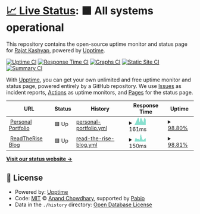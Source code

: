 # [📈 Live Status](https://STRK-ND.github.io/Site_uptime_skorasoft): <!--live status--> **🟩 All systems operational**

This repository contains the open-source uptime monitor and status page for [Rajat Kashyap](https://STRK-ND.github.io/Site_uptime_skorasoft), powered by [Upptime](https://github.com/upptime/upptime).

[![Uptime CI](https://github.com/STRK-ND/Site_uptime_skorasoft/workflows/Uptime%20CI/badge.svg)](https://github.com/STRK-ND/Site_uptime_skorasoft/actions?query=workflow%3A%22Uptime+CI%22)
[![Response Time CI](https://github.com/STRK-ND/Site_uptime_skorasoft/workflows/Response%20Time%20CI/badge.svg)](https://github.com/STRK-ND/Site_uptime_skorasoft/actions?query=workflow%3A%22Response+Time+CI%22)
[![Graphs CI](https://github.com/STRK-ND/Site_uptime_skorasoft/workflows/Graphs%20CI/badge.svg)](https://github.com/STRK-ND/Site_uptime_skorasoft/actions?query=workflow%3A%22Graphs+CI%22)
[![Static Site CI](https://github.com/STRK-ND/Site_uptime_skorasoft/workflows/Static%20Site%20CI/badge.svg)](https://github.com/STRK-ND/Site_uptime_skorasoft/actions?query=workflow%3A%22Static+Site+CI%22)
[![Summary CI](https://github.com/STRK-ND/Site_uptime_skorasoft/workflows/Summary%20CI/badge.svg)](https://github.com/STRK-ND/Site_uptime_skorasoft/actions?query=workflow%3A%22Summary+CI%22)

With [Upptime](https://upptime.js.org), you can get your own unlimited and free uptime monitor and status page, powered entirely by a GitHub repository. We use [Issues](https://github.com/STRK-ND/Site_uptime_skorasoft/issues) as incident reports, [Actions](https://github.com/STRK-ND/Site_uptime_skorasoft/actions) as uptime monitors, and [Pages](https://STRK-ND.github.io/Site_uptime_skorasoft) for the status page.

<!--start: status pages-->
<!-- This summary is generated by Upptime (https://github.com/upptime/upptime) -->
<!-- Do not edit this manually, your changes will be overwritten -->
<!-- prettier-ignore -->
| URL | Status | History | Response Time | Uptime |
| --- | ------ | ------- | ------------- | ------ |
| <img alt="" src="https://icons.duckduckgo.com/ip3/rajat-kashyap-portfolio.vercel.app.ico" height="13"> [Personal Portfolio](https://rajat-kashyap-portfolio.vercel.app) | 🟩 Up | [personal-portfolio.yml](https://github.com/STRK-ND/Site_uptime_skorasoft/commits/HEAD/history/personal-portfolio.yml) | <details><summary><img alt="Response time graph" src="./graphs/personal-portfolio/response-time-week.png" height="20"> 161ms</summary><br><a href="https://STRK-ND.github.io/Site_uptime_skorasoft/history/personal-portfolio"><img alt="Response time 176" src="https://img.shields.io/endpoint?url=https%3A%2F%2Fraw.githubusercontent.com%2FSTRK-ND%2FSite_uptime_skorasoft%2FHEAD%2Fapi%2Fpersonal-portfolio%2Fresponse-time.json"></a><br><a href="https://STRK-ND.github.io/Site_uptime_skorasoft/history/personal-portfolio"><img alt="24-hour response time 311" src="https://img.shields.io/endpoint?url=https%3A%2F%2Fraw.githubusercontent.com%2FSTRK-ND%2FSite_uptime_skorasoft%2FHEAD%2Fapi%2Fpersonal-portfolio%2Fresponse-time-day.json"></a><br><a href="https://STRK-ND.github.io/Site_uptime_skorasoft/history/personal-portfolio"><img alt="7-day response time 161" src="https://img.shields.io/endpoint?url=https%3A%2F%2Fraw.githubusercontent.com%2FSTRK-ND%2FSite_uptime_skorasoft%2FHEAD%2Fapi%2Fpersonal-portfolio%2Fresponse-time-week.json"></a><br><a href="https://STRK-ND.github.io/Site_uptime_skorasoft/history/personal-portfolio"><img alt="30-day response time 248" src="https://img.shields.io/endpoint?url=https%3A%2F%2Fraw.githubusercontent.com%2FSTRK-ND%2FSite_uptime_skorasoft%2FHEAD%2Fapi%2Fpersonal-portfolio%2Fresponse-time-month.json"></a><br><a href="https://STRK-ND.github.io/Site_uptime_skorasoft/history/personal-portfolio"><img alt="1-year response time 176" src="https://img.shields.io/endpoint?url=https%3A%2F%2Fraw.githubusercontent.com%2FSTRK-ND%2FSite_uptime_skorasoft%2FHEAD%2Fapi%2Fpersonal-portfolio%2Fresponse-time-year.json"></a></details> | <details><summary><a href="https://STRK-ND.github.io/Site_uptime_skorasoft/history/personal-portfolio">98.80%</a></summary><a href="https://STRK-ND.github.io/Site_uptime_skorasoft/history/personal-portfolio"><img alt="All-time uptime 99.94%" src="https://img.shields.io/endpoint?url=https%3A%2F%2Fraw.githubusercontent.com%2FSTRK-ND%2FSite_uptime_skorasoft%2FHEAD%2Fapi%2Fpersonal-portfolio%2Fuptime.json"></a><br><a href="https://STRK-ND.github.io/Site_uptime_skorasoft/history/personal-portfolio"><img alt="24-hour uptime 97.62%" src="https://img.shields.io/endpoint?url=https%3A%2F%2Fraw.githubusercontent.com%2FSTRK-ND%2FSite_uptime_skorasoft%2FHEAD%2Fapi%2Fpersonal-portfolio%2Fuptime-day.json"></a><br><a href="https://STRK-ND.github.io/Site_uptime_skorasoft/history/personal-portfolio"><img alt="7-day uptime 98.80%" src="https://img.shields.io/endpoint?url=https%3A%2F%2Fraw.githubusercontent.com%2FSTRK-ND%2FSite_uptime_skorasoft%2FHEAD%2Fapi%2Fpersonal-portfolio%2Fuptime-week.json"></a><br><a href="https://STRK-ND.github.io/Site_uptime_skorasoft/history/personal-portfolio"><img alt="30-day uptime 99.60%" src="https://img.shields.io/endpoint?url=https%3A%2F%2Fraw.githubusercontent.com%2FSTRK-ND%2FSite_uptime_skorasoft%2FHEAD%2Fapi%2Fpersonal-portfolio%2Fuptime-month.json"></a><br><a href="https://STRK-ND.github.io/Site_uptime_skorasoft/history/personal-portfolio"><img alt="1-year uptime 99.94%" src="https://img.shields.io/endpoint?url=https%3A%2F%2Fraw.githubusercontent.com%2FSTRK-ND%2FSite_uptime_skorasoft%2FHEAD%2Fapi%2Fpersonal-portfolio%2Fuptime-year.json"></a></details>
| <img alt="" src="https://icons.duckduckgo.com/ip3/readtherise.vercel.app.ico" height="13"> [ReadTheRise Blog](https://readtherise.vercel.app) | 🟩 Up | [read-the-rise-blog.yml](https://github.com/STRK-ND/Site_uptime_skorasoft/commits/HEAD/history/read-the-rise-blog.yml) | <details><summary><img alt="Response time graph" src="./graphs/read-the-rise-blog/response-time-week.png" height="20"> 150ms</summary><br><a href="https://STRK-ND.github.io/Site_uptime_skorasoft/history/read-the-rise-blog"><img alt="Response time 155" src="https://img.shields.io/endpoint?url=https%3A%2F%2Fraw.githubusercontent.com%2FSTRK-ND%2FSite_uptime_skorasoft%2FHEAD%2Fapi%2Fread-the-rise-blog%2Fresponse-time.json"></a><br><a href="https://STRK-ND.github.io/Site_uptime_skorasoft/history/read-the-rise-blog"><img alt="24-hour response time 273" src="https://img.shields.io/endpoint?url=https%3A%2F%2Fraw.githubusercontent.com%2FSTRK-ND%2FSite_uptime_skorasoft%2FHEAD%2Fapi%2Fread-the-rise-blog%2Fresponse-time-day.json"></a><br><a href="https://STRK-ND.github.io/Site_uptime_skorasoft/history/read-the-rise-blog"><img alt="7-day response time 150" src="https://img.shields.io/endpoint?url=https%3A%2F%2Fraw.githubusercontent.com%2FSTRK-ND%2FSite_uptime_skorasoft%2FHEAD%2Fapi%2Fread-the-rise-blog%2Fresponse-time-week.json"></a><br><a href="https://STRK-ND.github.io/Site_uptime_skorasoft/history/read-the-rise-blog"><img alt="30-day response time 155" src="https://img.shields.io/endpoint?url=https%3A%2F%2Fraw.githubusercontent.com%2FSTRK-ND%2FSite_uptime_skorasoft%2FHEAD%2Fapi%2Fread-the-rise-blog%2Fresponse-time-month.json"></a><br><a href="https://STRK-ND.github.io/Site_uptime_skorasoft/history/read-the-rise-blog"><img alt="1-year response time 155" src="https://img.shields.io/endpoint?url=https%3A%2F%2Fraw.githubusercontent.com%2FSTRK-ND%2FSite_uptime_skorasoft%2FHEAD%2Fapi%2Fread-the-rise-blog%2Fresponse-time-year.json"></a></details> | <details><summary><a href="https://STRK-ND.github.io/Site_uptime_skorasoft/history/read-the-rise-blog">98.81%</a></summary><a href="https://STRK-ND.github.io/Site_uptime_skorasoft/history/read-the-rise-blog"><img alt="All-time uptime 99.90%" src="https://img.shields.io/endpoint?url=https%3A%2F%2Fraw.githubusercontent.com%2FSTRK-ND%2FSite_uptime_skorasoft%2FHEAD%2Fapi%2Fread-the-rise-blog%2Fuptime.json"></a><br><a href="https://STRK-ND.github.io/Site_uptime_skorasoft/history/read-the-rise-blog"><img alt="24-hour uptime 97.65%" src="https://img.shields.io/endpoint?url=https%3A%2F%2Fraw.githubusercontent.com%2FSTRK-ND%2FSite_uptime_skorasoft%2FHEAD%2Fapi%2Fread-the-rise-blog%2Fuptime-day.json"></a><br><a href="https://STRK-ND.github.io/Site_uptime_skorasoft/history/read-the-rise-blog"><img alt="7-day uptime 98.81%" src="https://img.shields.io/endpoint?url=https%3A%2F%2Fraw.githubusercontent.com%2FSTRK-ND%2FSite_uptime_skorasoft%2FHEAD%2Fapi%2Fread-the-rise-blog%2Fuptime-week.json"></a><br><a href="https://STRK-ND.github.io/Site_uptime_skorasoft/history/read-the-rise-blog"><img alt="30-day uptime 99.61%" src="https://img.shields.io/endpoint?url=https%3A%2F%2Fraw.githubusercontent.com%2FSTRK-ND%2FSite_uptime_skorasoft%2FHEAD%2Fapi%2Fread-the-rise-blog%2Fuptime-month.json"></a><br><a href="https://STRK-ND.github.io/Site_uptime_skorasoft/history/read-the-rise-blog"><img alt="1-year uptime 99.90%" src="https://img.shields.io/endpoint?url=https%3A%2F%2Fraw.githubusercontent.com%2FSTRK-ND%2FSite_uptime_skorasoft%2FHEAD%2Fapi%2Fread-the-rise-blog%2Fuptime-year.json"></a></details>

<!--end: status pages-->

[**Visit our status website →**](https://STRK-ND.github.io/Site_uptime_skorasoft)

## 📄 License

- Powered by: [Upptime](https://github.com/upptime/upptime)
- Code: [MIT](./LICENSE) © [Anand Chowdhary](https://anandchowdhary.com), supported by [Pabio](https://pabio.com)
- Data in the `./history` directory: [Open Database License](https://opendatacommons.org/licenses/odbl/1-0/)
